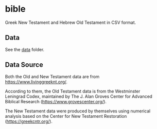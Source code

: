 # bible

Greek New Testament and Hebrew Old Testament in CSV format.

## Data

See the [data](data) folder.

## Data Source

Both the Old and New Testament data are from https://www.livinggreeknt.org/.

According to them, the Old Testament data is from the Westminster Leningrad Codex, maintained by The J. Alan Groves Center for Advanced Biblical Research (https://www.grovescenter.org/).

The New Testament data were produced by themselves using numerical analysis based on the Center for New Testament Restoration (https://greekcntr.org/).
